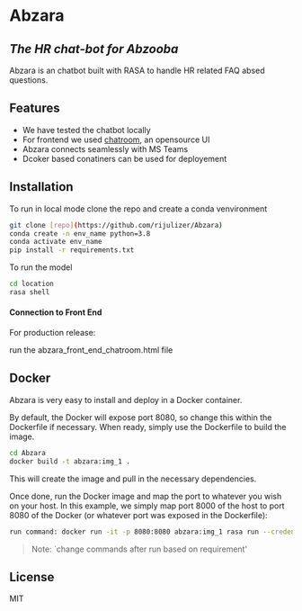 # Abzara
## _The HR chat-bot for Abzooba_

Abzara is an chatbot built with RASA to handle HR related FAQ absed questions. 

## Features

- We have tested the chatbot locally
- For frontend we used [chatroom](https://github.com/scalableminds/chatroom), an opensource UI
- Abzara connects seamlessly with MS Teams 
- Dcoker based conatiners can be used for deployement


## Installation
To run in local mode
clone the repo and create a conda venvironment
```sh
git clone [repo](https://github.com/rijulizer/Abzara)
conda create -n env_name python=3.8
conda activate env_name
pip install -r requirements.txt
```

To run the model

```sh
cd location
rasa shell
```



#### Connection to Front End

For production release:

run the abzara_front_end_chatroom.html file

## Docker

Abzara is very easy to install and deploy in a Docker container.

By default, the Docker will expose port 8080, so change this within the
Dockerfile if necessary. When ready, simply use the Dockerfile to
build the image.

```sh
cd Abzara
docker build -t abzara:img_1 .
```

This will create the image and pull in the necessary dependencies.

Once done, run the Docker image and map the port to whatever you wish on
your host. In this example, we simply map port 8000 of the host to
port 8080 of the Docker (or whatever port was exposed in the Dockerfile):

```sh
run command: docker run -it -p 8080:8080 abzara:img_1 rasa run --credentials ./credentials.yml  --enable-api --auth-token XYZ123 --model ./models --endpoints ./endpoints.yml --cors "*"

```

> Note: `change commands after run based on requirement'

## License

MIT

